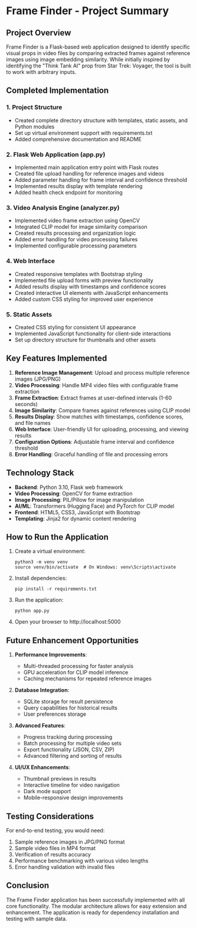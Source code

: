 # Frame Finder - Project Summary

## Project Overview

Frame Finder is a Flask-based web application designed to identify specific visual props in video files by comparing extracted frames against reference images using image embedding similarity. While initially inspired by identifying the "Think Tank AI" prop from Star Trek: Voyager, the tool is built to work with arbitrary inputs.

## Completed Implementation

### 1. Project Structure
- Created complete directory structure with templates, static assets, and Python modules
- Set up virtual environment support with requirements.txt
- Added comprehensive documentation and README

### 2. Flask Web Application (app.py)
- Implemented main application entry point with Flask routes
- Created file upload handling for reference images and videos
- Added parameter handling for frame interval and confidence threshold
- Implemented results display with template rendering
- Added health check endpoint for monitoring

### 3. Video Analysis Engine (analyzer.py)
- Implemented video frame extraction using OpenCV
- Integrated CLIP model for image similarity comparison
- Created results processing and organization logic
- Added error handling for video processing failures
- Implemented configurable processing parameters

### 4. Web Interface
- Created responsive templates with Bootstrap styling
- Implemented file upload forms with preview functionality
- Added results display with timestamps and confidence scores
- Created interactive UI elements with JavaScript enhancements
- Added custom CSS styling for improved user experience

### 5. Static Assets
- Created CSS styling for consistent UI appearance
- Implemented JavaScript functionality for client-side interactions
- Set up directory structure for thumbnails and other assets

## Key Features Implemented

1. **Reference Image Management**: Upload and process multiple reference images (JPG/PNG)
2. **Video Processing**: Handle MP4 video files with configurable frame extraction
3. **Frame Extraction**: Extract frames at user-defined intervals (1-60 seconds)
4. **Image Similarity**: Compare frames against references using CLIP model
5. **Results Display**: Show matches with timestamps, confidence scores, and file names
6. **Web Interface**: User-friendly UI for uploading, processing, and viewing results
7. **Configuration Options**: Adjustable frame interval and confidence threshold
8. **Error Handling**: Graceful handling of file and processing errors

## Technology Stack

- **Backend**: Python 3.10, Flask web framework
- **Video Processing**: OpenCV for frame extraction
- **Image Processing**: PIL/Pillow for image manipulation
- **AI/ML**: Transformers (Hugging Face) and PyTorch for CLIP model
- **Frontend**: HTML5, CSS3, JavaScript with Bootstrap
- **Templating**: Jinja2 for dynamic content rendering

## How to Run the Application

1. Create a virtual environment:
   ```
   python3 -m venv venv
   source venv/bin/activate  # On Windows: venv\Scripts\activate
   ```

2. Install dependencies:
   ```
   pip install -r requirements.txt
   ```

3. Run the application:
   ```
   python app.py
   ```

4. Open your browser to http://localhost:5000

## Future Enhancement Opportunities

1. **Performance Improvements**:
   - Multi-threaded processing for faster analysis
   - GPU acceleration for CLIP model inference
   - Caching mechanisms for repeated reference images

2. **Database Integration**:
   - SQLite storage for result persistence
   - Query capabilities for historical results
   - User preferences storage

3. **Advanced Features**:
   - Progress tracking during processing
   - Batch processing for multiple video sets
   - Export functionality (JSON, CSV, ZIP)
   - Advanced filtering and sorting of results

4. **UI/UX Enhancements**:
   - Thumbnail previews in results
   - Interactive timeline for video navigation
   - Dark mode support
   - Mobile-responsive design improvements

## Testing Considerations

For end-to-end testing, you would need:
1. Sample reference images in JPG/PNG format
2. Sample video files in MP4 format
3. Verification of results accuracy
4. Performance benchmarking with various video lengths
5. Error handling validation with invalid files

## Conclusion

The Frame Finder application has been successfully implemented with all core functionality. The modular architecture allows for easy extension and enhancement. The application is ready for dependency installation and testing with sample data.